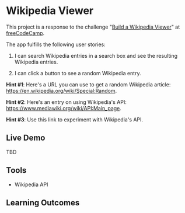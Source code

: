 # Wikipedia Viewer

This project is a response to the challenge "[Build a Wikipedia Viewer](https://www.freecodecamp.org/challenges/build-a-wikipedia-viewer)" at [freeCodeCamp](freecodecamp.org).

The app fulfills the following user stories:

1) I can search Wikipedia entries in a search box and see the resulting Wikipedia entries.

2) I can click a button to see a random Wikipedia entry.

**Hint #1**: Here's a URL you can use to get a random Wikipedia article: https://en.wikipedia.org/wiki/Special:Random.

**Hint #2**: Here's an entry on using Wikipedia's API: https://www.mediawiki.org/wiki/API:Main_page.

**Hint #3**: Use this link to experiment with Wikipedia's API.

## Live Demo

TBD

## Tools

- Wikipedia API

## Learning Outcomes

